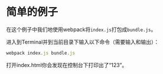 # 简单的例子

在这个例子中我们地使用webpack将```index.js```打包成```bundle.js```。

进入到Terminal并到当前目录下输入以下命令（需要输入和输出）：

```javascript
webpack index.js bundle.js
```

打开index.html你会发现在控制台下打印出了“123”。